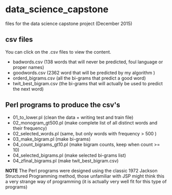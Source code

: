 # data_science_capstone

files for the data science capstone project (December 2015)

## csv files

You can click on the .csv files to view the content.

* badwords.csv (138 words that will never be predicted, foul language or proper names)
* goodwords.csv (2362 word that will be predicted by my algorithm )
* orderd_bigrams.csv (all the bi-grams that predict a good word)
* twit_best_bigram.csv (the bi-grams that will actually be used to predict the next word)

## Perl programs to produce the csv's
* 01_to_lower.pl  (clean the data + writing test and train file)
* 02_monogram_gt500.pl (make complete list of all distinct words and their frequency)
* 02_selected_words.pl (same, but only words with frequency > 500 )
* 03_make_bigram.pl (make bi-grams)
* 04_count_bigrams_gt10.pl (make bigram counts, keep when count >= 10)
* 04_selected_bigrams.pl (make selected bi-grams list) 
* 04_zfinal_bigrams.pl (make twit_best_bigram.csv)

**NOTE** The Perl programs were designed using the classic 1972 Jackson Structured Programming method, those unfamiliar with JSP might think this a very strange way of programming (it is actually very well fit for this type of programs)